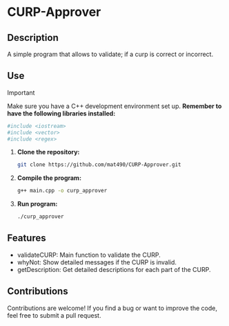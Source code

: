 # CURP-Approver

## Description
A simple program that allows to validate; if a curp is correct or incorrect.

## Use
> [!IMPORTANT]
> Make sure you have a C++ development environment set up.
**Remember to have the following libraries installed:**
  ```bash
#include <iostream>
#include <vector>
#include <regex>
   ```

1. **Clone the repository:**
   ```bash
   git clone https://github.com/mat490/CURP-Approver.git
   ```
2. **Compile the program:**
   ```bash
   g++ main.cpp -o curp_approver
   ```

3. **Run program:**
   ```bash
   ./curp_approver
   ```
## Features
* validateCURP: Main function to validate the CURP.
* whyNot: Show detailed messages if the CURP is invalid.
* getDescription: Get detailed descriptions for each part of the CURP.

## Contributions
Contributions are welcome! If you find a bug or want to improve the code, feel free to submit a pull request.
